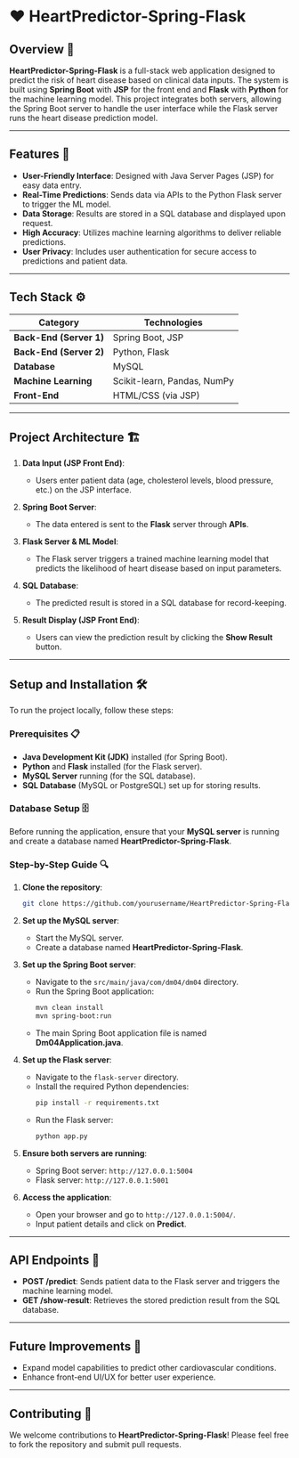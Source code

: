 # ❤️ HeartPredictor-Spring-Flask

## Overview 🌟

**HeartPredictor-Spring-Flask** is a full-stack web application designed to predict the risk of heart disease based on clinical data inputs. The system is built using **Spring Boot** with **JSP** for the front end and **Flask** with **Python** for the machine learning model. This project integrates both servers, allowing the Spring Boot server to handle the user interface while the Flask server runs the heart disease prediction model.

---

## Features 🎉

- **User-Friendly Interface**: Designed with Java Server Pages (JSP) for easy data entry.
- **Real-Time Predictions**: Sends data via APIs to the Python Flask server to trigger the ML model.
- **Data Storage**: Results are stored in a SQL database and displayed upon request.
- **High Accuracy**: Utilizes machine learning algorithms to deliver reliable predictions.
- **User Privacy**: Includes user authentication for secure access to predictions and patient data.
---

## Tech Stack ⚙️

| Category               | Technologies                                     |
|-----------------------|--------------------------------------------------|
| **Back-End (Server 1)** | Spring Boot, JSP                               |
| **Back-End (Server 2)** | Python, Flask                                  |
| **Database**           | MySQL                           |
| **Machine Learning**   | Scikit-learn, Pandas, NumPy                     |
| **Front-End**         | HTML/CSS (via JSP)                              |

---

## Project Architecture 🏗️

1. **Data Input (JSP Front End)**: 
   - Users enter patient data (age, cholesterol levels, blood pressure, etc.) on the JSP interface.

2. **Spring Boot Server**: 
   - The data entered is sent to the **Flask** server through **APIs**.

3. **Flask Server & ML Model**: 
   - The Flask server triggers a trained machine learning model that predicts the likelihood of heart disease based on input parameters.

4. **SQL Database**: 
   - The predicted result is stored in a SQL database for record-keeping.

5. **Result Display (JSP Front End)**: 
   - Users can view the prediction result by clicking the **Show Result** button.

---

## Setup and Installation 🛠️

To run the project locally, follow these steps:

### Prerequisites 📋

- **Java Development Kit (JDK)** installed (for Spring Boot).
- **Python** and **Flask** installed (for the Flask server).
- **MySQL Server** running (for the SQL database).
- **SQL Database** (MySQL or PostgreSQL) set up for storing results.

### Database Setup 🗄️

Before running the application, ensure that your **MySQL server** is running and create a database named **HeartPredictor-Spring-Flask**.

### Step-by-Step Guide 🔍

1. **Clone the repository**:
   ```bash
   git clone https://github.com/yourusername/HeartPredictor-Spring-Flask.git
   ```

2. **Set up the MySQL server**:
   - Start the MySQL server.
   - Create a database named **HeartPredictor-Spring-Flask**.

3. **Set up the Spring Boot server**:
   - Navigate to the `src/main/java/com/dm04/dm04` directory.
   - Run the Spring Boot application:
     ```bash
     mvn clean install
     mvn spring-boot:run
     ```
   - The main Spring Boot application file is named **Dm04Application.java**.

4. **Set up the Flask server**:
   - Navigate to the `flask-server` directory.
   - Install the required Python dependencies:
     ```bash
     pip install -r requirements.txt
     ```
   - Run the Flask server:
     ```bash
     python app.py
     ```

5. **Ensure both servers are running**:
   - Spring Boot server: `http://127.0.0.1:5004`
   - Flask server: `http://127.0.0.1:5001`

6. **Access the application**:
   - Open your browser and go to `http://127.0.0.1:5004/`.
   - Input patient details and click on **Predict**.

---

## API Endpoints 📡

- **POST /predict**: Sends patient data to the Flask server and triggers the machine learning model.
- **GET /show-result**: Retrieves the stored prediction result from the SQL database.

---

## Future Improvements 🌱

- Expand model capabilities to predict other cardiovascular conditions.
- Enhance front-end UI/UX for better user experience.

---

## Contributing 🤝

We welcome contributions to **HeartPredictor-Spring-Flask**! Please feel free to fork the repository and submit pull requests.
